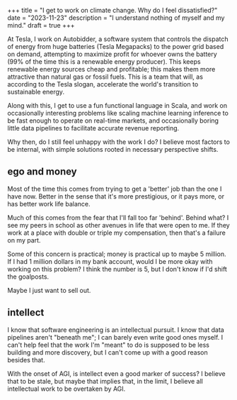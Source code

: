 +++
title = "I get to work on climate change. Why do I feel dissatisfied?"
date = "2023-11-23"
description = "I understand nothing of myself and my mind."
draft = true
+++

At Tesla, I work on Autobidder, a software system that controls the dispatch of energy
from huge batteries (Tesla Megapacks) to the power grid based on demand, attempting to
maximize profit for whoever owns the battery (99% of the time this is a renewable energy
producer). This keeps renewable energy sources cheap and profitable; this makes them
more attractive than natural gas or fossil fuels. This is a team that will, as according
to the Tesla slogan, accelerate the world's transition to sustainable energy.

Along with this, I get to use a fun functional language in Scala, and work on 
occasionally interesting problems like scaling machine learning inference to be fast enough
to operate on real-time markets, and occasionally boring little data pipelines to facilitate 
accurate revenue reporting.

Why then, do I still feel unhappy with the work I do? I believe most factors to be internal,
with simple solutions rooted in necessary perspective shifts.

## ego and money
Most of the time this comes from trying to get a 'better' job than the one I have now. Better
in the sense that it's more prestigious, or it pays more, or has better work life balance.

Much of this comes from the fear that I'll fall too far 'behind'. Behind what? I see my peers
in school as other avenues in life that were open to me. If they work at a place with double or
triple my compensation, then that's a failure on my part.

Some of this concern is practical; money is practical up to maybe 5 million. If I had 1 million dollars in
my bank account, would I be more okay with working on this problem? I think the number is 5, but I don't
know if I'd shift the goalposts.

Maybe I just want to sell out. 

## intellect
I know that software engineering is an intellectual pursuit. I know that data pipelines aren't "beneath me";
I can barely even write good ones myself. I can't help feel that the work I'm "meant" to do is supposed to
be less building and more discovery, but I can't come up with a good reason besides that.

With the onset of AGI, is intellect even a good marker of success? I believe that to be stale, but maybe that
implies that, in the limit, I believe all intellectual work to be overtaken by AGI.

